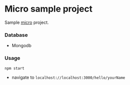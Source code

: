 # Micro sample project

Sample [micro](https://github.com/zeit/micro) project.

### Database
- Mongodb

### Usage

`npm start`

- navigate to `localhost://localhost:3000/hello/yourName`